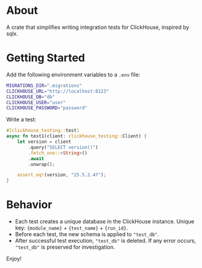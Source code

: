 # About

A crate that simplifies writing integration tests for ClickHouse, inspired by sqlx.

# Getting Started

Add the following environment variables to a `.env` file:

```bash
MIGRATIONS_DIR=".migrations"
CLICKHOUSE_URL="http://localhost:8123"
CLICKHOUSE_DB="db"
CLICKHOUSE_USER="user"
CLICKHOUSE_PASSWORD="password"
```

Write a test:

```rust
#[clickhouse_testing::test]
async fn test1(client: clickhouse_testing::Client) {
    let version = client
        .query("SELECT version()")
        .fetch_one::<String>()
        .await
        .unwrap();

    assert_eq!(version, "25.5.2.47");
}
```

# Behavior

- Each test creates a unique database in the ClickHouse instance. Unique key: `{module_name}` + `{test_name}` + `{run_id}`.
- Before each test, the new schema is applied to `"test_db"`.
- After successful test execution, `"test_db"` is deleted. If any error occurs, `"test_db"` is preserved for investigation.

Enjoy!